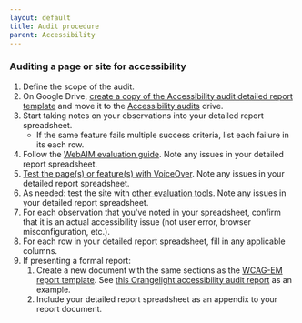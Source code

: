 ```yaml
---
layout: default
title: Audit procedure
parent: Accessibility
---
```

### Auditing a page or site for accessibility

1. Define the scope of the audit.
2. On Google Drive, [create a copy of the Accessibility audit detailed report template](https://docs.google.com/spreadsheets/d/1xTNkQI-rHp0LzyjtBDRGtHFNdyG454BihGmjl71N2bA/copy) and move it to the [Accessibility audits](https://drive.google.com/drive/u/0/folders/1YS0-ey7gSVyPKhfP90yNtGSgFFP7OubZ) drive.
3. Start taking notes on your observations into your detailed report spreadsheet.
    * If the same feature fails multiple success criteria, list each failure in its each row.
5. Follow the [WebAIM evaluation guide](https://webaim.org/articles/evaluationguide/).  Note any issues in your detailed report spreadsheet.
6. [Test the page(s) or feature(s) with VoiceOver](https://github.com/pulibrary/dacs_handbook/blob/main/Accessibility/voiceover_basic_testing.md).  Note any issues in your detailed report spreadsheet.
7. As needed: test the site with [other evaluation tools](https://github.com/pulibrary/dacs_handbook/blob/main/Accessibility/accessibility_tools.md).  Note any issues in your detailed report spreadsheet.
6. For each observation that you've noted in your spreadsheet, confirm that it is an actual accessibility issue (not user error, browser misconfiguration, etc.).
7. For each row in your detailed report spreadsheet, fill in any applicable columns.
8. If presenting a formal report:
    1. Create a new document with the same sections as the [WCAG-EM report template](https://www.w3.org/WAI/test-evaluate/report-template/).  See [this Orangelight accessibility audit report](https://docs.google.com/document/d/1EFV8OB5gZ8l3YXSs_badUVX8DT-SNLS_vcEF0mpZkeY/edit#heading=h.98x71ddg0kjn) as an example.
    2. Include your detailed report spreadsheet as an appendix to your report document.
